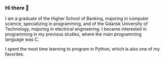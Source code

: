 ### Hi there 👋




I am a graduate of the Higher School of Banking, majoring in computer science, specializing in programming, and of the Gdansk University of Technology, majoring in electrical engineering.
I became interested in programming in my previous studies, where the main programming language was C. 

I spent the most time learning to program in Python, which is also one of my favorites.
